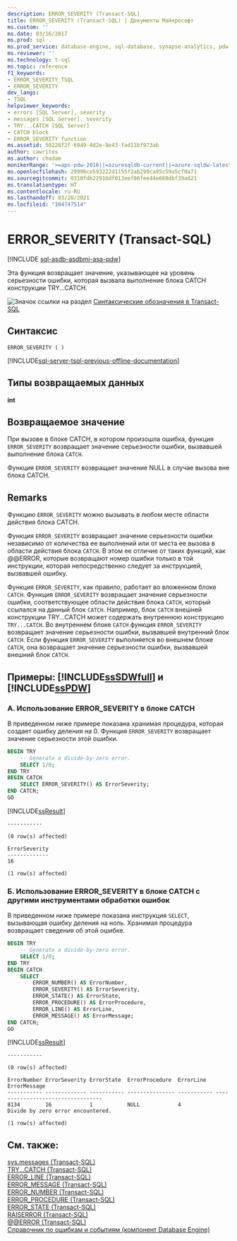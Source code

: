 ```yaml
---
description: ERROR_SEVERITY (Transact-SQL)
title: ERROR_SEVERITY (Transact-SQL) | Документы Майкрософт
ms.custom: ''
ms.date: 03/16/2017
ms.prod: sql
ms.prod_service: database-engine, sql-database, synapse-analytics, pdw
ms.reviewer: ''
ms.technology: t-sql
ms.topic: reference
f1_keywords:
- ERROR_SEVERITY_TSQL
- ERROR_SEVERITY
dev_langs:
- TSQL
helpviewer_keywords:
- errors [SQL Server], severity
- messages [SQL Server], severity
- TRY...CATCH [SQL Server]
- CATCH block
- ERROR_SEVERITY function
ms.assetid: 50228f2f-6949-4d2e-8e43-fad11bf973ab
author: cawrites
ms.author: chadam
monikerRange: '>=aps-pdw-2016||=azuresqldb-current||=azure-sqldw-latest||>=sql-server-2016||>=sql-server-linux-2017||=azuresqldb-mi-current'
ms.openlocfilehash: 29996ce593222d1155f2ab299ca95c59a5cf0a71
ms.sourcegitcommit: 0310fdb22916df013eef86fee44e660dbf39ad21
ms.translationtype: HT
ms.contentlocale: ru-RU
ms.lasthandoff: 03/20/2021
ms.locfileid: "104747514"
---
```

# <a name="error_severity-transact-sql"></a>ERROR_SEVERITY (Transact-SQL)
[!INCLUDE [sql-asdb-asdbmi-asa-pdw](../../includes/applies-to-version/sql-asdb-asdbmi-asa-pdw.md)]

Эта функция возвращает значение, указывающее на уровень серьезности ошибки, которая вызвала выполнение блока CATCH конструкции TRY...CATCH.  

 ![Значок ссылки на раздел](../../database-engine/configure-windows/media/topic-link.gif "Значок ссылки на раздел") [Синтаксические обозначения в Transact-SQL](../../t-sql/language-elements/transact-sql-syntax-conventions-transact-sql.md)  
  
## <a name="syntax"></a>Синтаксис  
  
```syntaxsql  
ERROR_SEVERITY ( )  
```  
  
[!INCLUDE[sql-server-tsql-previous-offline-documentation](../../includes/sql-server-tsql-previous-offline-documentation.md)]

## <a name="return-types"></a>Типы возвращаемых данных
 **int**  
  
## <a name="return-value"></a>Возвращаемое значение  
При вызове в блоке CATCH, в котором произошла ошибка, функция `ERROR_SEVERITY` возвращает значение серьезности ошибки, вызвавшей выполнение блока `CATCH`.  

Функция `ERROR_SEVERITY` возвращает значение NULL в случае вызова вне блока CATCH.  
  
## <a name="remarks"></a>Remarks  
Функцию `ERROR_SEVERITY` можно вызывать в любом месте области действия блока CATCH.  
  
Функция `ERROR_SEVERITY` возвращает значение серьезности ошибки независимо от количества ее выполнений или от места ее вызова в области действия блока `CATCH`. В этом ее отличие от таких функций, как @@ERROR, которые возвращают номер ошибки только в той инструкции, которая непосредственно следует за инструкцией, вызвавшей ошибку.  
  
Функция `ERROR_SEVERITY`, как правило, работает во вложенном блоке `CATCH`. Функция `ERROR_SEVERITY` возвращает значение серьезности ошибки, соответствующее области действия блока `CATCH`, который ссылался на данный блок `CATCH`. Например, блок `CATCH` внешней конструкции TRY...CATCH может содержать внутреннюю конструкцию `TRY...CATCH`. Во внутреннем блоке `CATCH` функция `ERROR_SEVERITY` возвращает значение серьезности ошибки, вызвавшей внутренний блок `CATCH`. Если функция `ERROR_SEVERITY` выполняется во внешнем блоке `CATCH`, она возвращает значение серьезности ошибки, вызвавшей внешний блок `CATCH`.  
  
## <a name="examples-sssdwfull-and-sspdw"></a>Примеры: [!INCLUDE[ssSDWfull](../../includes/sssdwfull-md.md)] и [!INCLUDE[ssPDW](../../includes/sspdw-md.md)]  
  
### <a name="a-using-error_severity-in-a-catch-block"></a>A. Использование ERROR_SEVERITY в блоке CATCH  
В приведенном ниже примере показана хранимая процедура, которая создает ошибку деления на 0. Функция `ERROR_SEVERITY` возвращает значение серьезности этой ошибки.  

```sql  
BEGIN TRY  
    -- Generate a divide-by-zero error.  
    SELECT 1/0;  
END TRY  
BEGIN CATCH  
    SELECT ERROR_SEVERITY() AS ErrorSeverity;  
END CATCH;  
GO  
```
[!INCLUDE[ssResult](../../includes/ssresult-md.md)]
```
-----------

(0 row(s) affected)

ErrorSeverity
-------------
16

(1 row(s) affected)

```  
  
### <a name="b-using-error_severity-in-a-catch-block-with-other-error-handling-tools"></a>Б. Использование ERROR_SEVERITY в блоке CATCH с другими инструментами обработки ошибок  
В приведенном ниже примере показана инструкция `SELECT`, вызывающая ошибку деления на ноль. Хранимая процедура возвращает сведения об этой ошибке.  

```sql  
BEGIN TRY  
    -- Generate a divide-by-zero error.  
    SELECT 1/0;  
END TRY  
BEGIN CATCH  
    SELECT  
        ERROR_NUMBER() AS ErrorNumber,  
        ERROR_SEVERITY() AS ErrorSeverity,  
        ERROR_STATE() AS ErrorState,  
        ERROR_PROCEDURE() AS ErrorProcedure,  
        ERROR_LINE() AS ErrorLine,  
        ERROR_MESSAGE() AS ErrorMessage;  
END CATCH;  
GO  
```
[!INCLUDE[ssResult](../../includes/ssresult-md.md)]
```
-----------

(0 row(s) affected)

ErrorNumber ErrorSeverity ErrorState  ErrorProcedure  ErrorLine   ErrorMessage
----------- ------------- ----------- --------------- ----------- ----------------------------------
8134        16            1           NULL            4           Divide by zero error encountered.

(1 row(s) affected)

```  
  
## <a name="see-also"></a>См. также:  
 [sys.messages (Transact-SQL)](../../relational-databases/system-catalog-views/messages-for-errors-catalog-views-sys-messages.md)   
 [TRY...CATCH (Transact-SQL)](../../t-sql/language-elements/try-catch-transact-sql.md)   
 [ERROR_LINE (Transact-SQL)](../../t-sql/functions/error-line-transact-sql.md)   
 [ERROR_MESSAGE (Transact-SQL)](../../t-sql/functions/error-message-transact-sql.md)   
 [ERROR_NUMBER (Transact-SQL)](../../t-sql/functions/error-number-transact-sql.md)   
 [ERROR_PROCEDURE (Transact-SQL)](../../t-sql/functions/error-procedure-transact-sql.md)   
 [ERROR_STATE (Transact-SQL)](../../t-sql/functions/error-state-transact-sql.md)   
 [RAISERROR (Transact-SQL)](../../t-sql/language-elements/raiserror-transact-sql.md)   
 [@@ERROR &#40;Transact-SQL&#41;](../../t-sql/functions/error-transact-sql.md)  
 [Справочник по ошибкам и событиям (компонент Database Engine)](../../relational-databases/errors-events/errors-and-events-reference-database-engine.md)     
  
    

